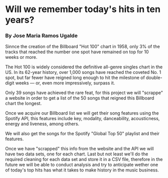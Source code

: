 # Will we remember today's hits in ten years?


### By Jose Maria Ramos Ugalde

Sinnce the creation of the Billboard "Hot 100" chart in 1958, only 3% of the tracks that reached the number one spot have remained on top for 10 weeks or more. 

The Hot 100 is widely considered the definitive all-genre singles chart in the US. In its 62-year history, over 1,000 songs have reached the coveted No. 1 spot, but far fewer have reigned long enough to hit the milestone of double-digit weeks — or, even more impressively, surpass it.

Only 39 songs have achieved the rare feat, for this project we will "scrappe" a website in order to get a list of the 50 songs that reigned this Billboard chart the longest.

Once we acquire our Billboard list we will get their song features using the Spotify API, this features include key, modality, danceability, acousticness, energy and liveness, among others.

We will also get the songs for the Spotify "Global Top 50" playlist and their features.

Once we have "scrapped" this info from the website and the API we will have two data sets, one for each chart.
Last but not least we'll do the required cleaning for each data set and store it in a CSV file, therefore in the future we will be able to conduct analysis and try to anticipate wether one of today's top hits has what it takes to make history in the music business.